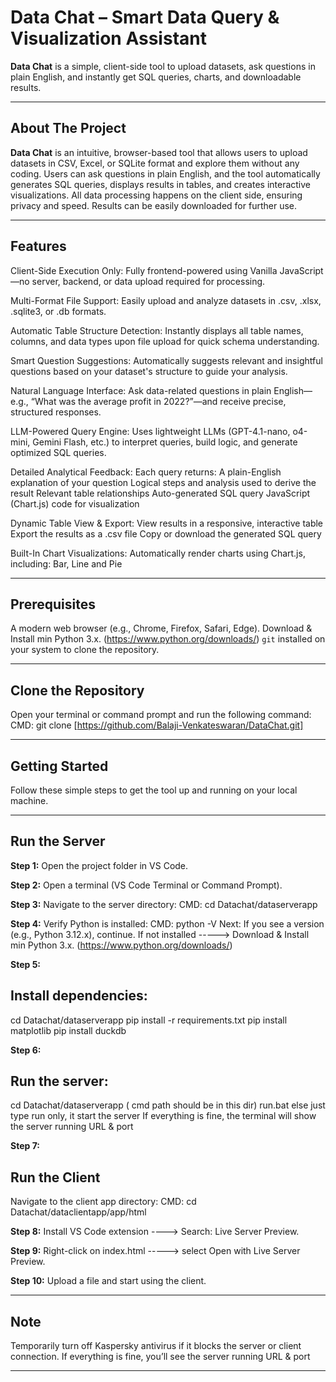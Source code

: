 # Data Chat – Smart Data Query & Visualization Assistant

**Data Chat** is a simple, client-side tool to upload datasets, ask questions in plain English, and instantly get SQL queries, charts, and downloadable results.

---
## About The Project

**Data Chat** is an intuitive, browser-based tool that allows users to upload datasets in CSV, Excel, or SQLite format and explore them without any coding. Users can ask questions in plain English, and the tool automatically generates SQL queries, displays results in tables, and creates interactive visualizations. All data processing happens on the client side, ensuring privacy and speed. Results can be easily downloaded for further use.

---
## Features

Client-Side Execution Only: Fully frontend-powered using Vanilla JavaScript—no server, backend, or data upload required for processing.

Multi-Format File Support: Easily upload and analyze datasets in .csv, .xlsx, .sqlite3, or .db formats.

Automatic Table Structure Detection: Instantly displays all table names, columns, and data types upon file upload for quick schema understanding.

Smart Question Suggestions: Automatically suggests relevant and insightful questions based on your dataset's structure to guide your analysis.

Natural Language Interface: Ask data-related questions in plain English—e.g., “What was the average profit in 2022?”—and receive precise, structured responses.

LLM-Powered Query Engine: Uses lightweight LLMs (GPT-4.1-nano, o4-mini, Gemini Flash, etc.) to interpret queries, build logic, and generate optimized SQL queries.

Detailed Analytical Feedback: Each query returns:
A plain-English explanation of your question
Logical steps and analysis used to derive the result
Relevant table relationships
Auto-generated SQL query
JavaScript (Chart.js) code for visualization

Dynamic Table View & Export:
View results in a responsive, interactive table
Export the results as a .csv file
Copy or download the generated SQL query

Built-In Chart Visualizations: Automatically render charts using Chart.js, including:
Bar, Line and Pie

---
## Prerequisites

A modern web browser (e.g., Chrome, Firefox, Safari, Edge).
Download & Install min Python 3.x. (https://www.python.org/downloads/)
`git` installed on your system to clone the repository.

---
## Clone the Repository

Open your terminal or command prompt and run the following command:
CMD: git clone [https://github.com/Balaji-Venkateswaran/DataChat.git]

---
## Getting Started

Follow these simple steps to get the tool up and running on your local machine.

---
## Run the Server

**Step 1:**
Open the project folder in VS Code.

**Step 2:**
Open a terminal (VS Code Terminal or Command Prompt).

**Step 3:**
Navigate to the server directory:
CMD: cd Datachat/dataserverapp

**Step 4:**
Verify Python is installed:
CMD: python -V
Next:
If you see a version (e.g., Python 3.12.x), continue.
If not installed -----> Download & Install min Python 3.x. (https://www.python.org/downloads/)

**Step 5:**
## Install dependencies:
cd Datachat/dataserverapp
pip install -r requirements.txt
pip install matplotlib
pip install duckdb

**Step 6:**
## Run the server:
cd Datachat/dataserverapp  ( cmd path should be in this dir)
run.bat else just type run  only, it start the server
If everything is fine, the terminal will show the server running URL & port 

**Step 7:**
## Run the Client
Navigate to the client app directory:
CMD: cd Datachat/dataclientapp/app/html

**Step 8:**
Install VS Code extension ----> Search: Live Server Preview.

**Step 9:**
Right-click on index.html -----> select Open with Live Server Preview.

**Step 10:**
Upload a file and start using the client.

---
## Note

Temporarily turn off Kaspersky antivirus if it blocks the server or client connection.
If everything is fine, you’ll see the server running URL & port 

---
